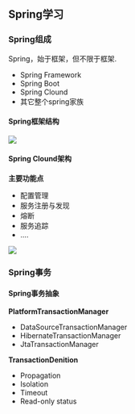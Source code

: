 ## Spring学习

### Spring组成

Spring，始于框架，但不限于框架.

+ Spring Framework
+ Spring Boot
+ Spring Clound
+ 其它整个spring家族

#### Spring框架结构

![](http://ww1.sinaimg.cn/large/8bb38904ly1g5djfigyejj20oz0im411.jpg)

#### Spring Clound架构

**主要功能点**

+  配置管理
+ 服务注册与发现
+  熔断
+ 服务追踪
+ ....

![](http://ww1.sinaimg.cn/large/8bb38904ly1g5djitxfplj21000iyacg.jpg)

### Spring事务

#### Spring事务抽象

**PlatformTransactionManager**

+ DataSourceTransactionManager
+  HibernateTransactionManager
+  JtaTransactionManager

**TransactionDenition**

+ Propagation
+ Isolation
+ Timeout
+ Read-only status